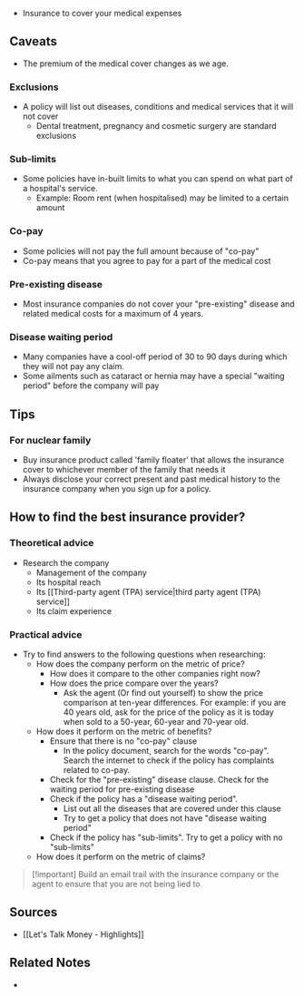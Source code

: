 - Insurance to cover your medical expenses

## Caveats
- The premium of the medical cover changes as we age.

### Exclusions
- A policy will list out diseases, conditions and medical services that it will not cover
	- Dental treatment, pregnancy and cosmetic surgery are standard exclusions


### Sub-limits
- Some policies have in-built limits to what you can spend on what part of a hospital's service.
	- Example: Room rent (when hospitalised) may be limited to a certain amount

### Co-pay
- Some policies will not pay the full amount because of "co-pay"
- Co-pay means that you agree to pay for a part of the medical cost

### Pre-existing disease
- Most insurance companies do not cover your "pre-existing" disease and related medical costs for a maximum of 4 years.

### Disease waiting period
- Many companies have a cool-off period of 30 to 90 days during which they will not pay any claim.
- Some ailments such as cataract or hernia may have a special "waiting period" before the company will pay

## Tips
### For nuclear family
- Buy insurance product called 'family floater' that allows the insurance cover to whichever member of the family that needs it
- Always disclose your correct present and past medical history to the insurance company when you sign up for a policy.

## How to find the best insurance provider?
### Theoretical advice
- Research the company
	- Management of the company
	- Its hospital reach
	- Its [[Third-party agent (TPA) service|third party agent (TPA) service]]
	- Its claim experience

### Practical advice
- Try to find answers to the following questions when researching:
	- How does the company perform on the metric of price?
		- How does it compare to the other companies right now?
		- How does the price compare over the years?
			- Ask the agent (Or find out yourself) to show the price comparison at ten-year differences. For example: if you are 40 years old, ask for the price of the policy as it is today when sold to a 50-year, 60-year and 70-year old.
	- How does it perform on the metric of benefits?
		- Ensure that there is no "co-pay" clause
			- In the policy document, search for the words "co-pay". Search the internet to check if the policy has complaints related to co-pay.
		- Check for the "pre-existing" disease clause. Check for the waiting period for pre-existing disease
		- Check if the policy has a "disease waiting period".
			- List out all the diseases that are covered under this clause
			- Try to get a policy that does not have "disease waiting period"
		- Check if the policy has "sub-limits". Try to get a policy with no "sub-limits"
	- How does it perform on the metric of claims?


> [!important] Build an email trail with the insurance company or the agent to ensure that you are not being lied to


## Sources
- [[Let's Talk Money - Highlights]]

## Related Notes
- 